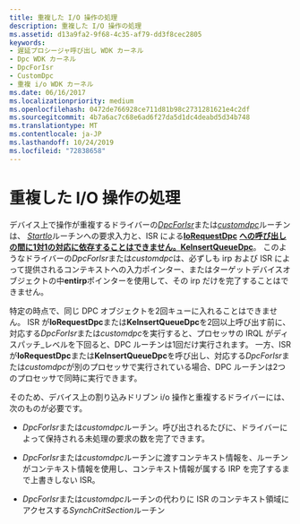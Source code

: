 ```yaml
---
title: 重複した I/O 操作の処理
description: 重複した I/O 操作の処理
ms.assetid: d13a9fa2-9f68-4c35-af79-dd3f8cec2805
keywords:
- 遅延プロシージャ呼び出し WDK カーネル
- Dpc WDK カーネル
- DpcForIsr
- CustomDpc
- 重複 i/o WDK カーネル
ms.date: 06/16/2017
ms.localizationpriority: medium
ms.openlocfilehash: 0472de766928ce711d81b98c2731281621e4c2df
ms.sourcegitcommit: 4b7a6ac7c68e6ad6f27da5d1dc4deabd5d34b748
ms.translationtype: MT
ms.contentlocale: ja-JP
ms.lasthandoff: 10/24/2019
ms.locfileid: "72838658"
---
```

# <a name="handling-overlapped-io-operations"></a>重複した I/O 操作の処理





デバイス上で操作が重複するドライバーの[*DpcForIsr*](https://docs.microsoft.com/windows-hardware/drivers/ddi/wdm/nc-wdm-io_dpc_routine)または[*customdpc*](https://docs.microsoft.com/windows-hardware/drivers/ddi/wdm/nc-wdm-kdeferred_routine)ルーチンは、 [*StartIo*](https://docs.microsoft.com/windows-hardware/drivers/ddi/wdm/nc-wdm-driver_startio)ルーチンへの要求入力と、ISR による[**IoRequestDpc**](https://docs.microsoft.com/windows-hardware/drivers/ddi/wdm/nf-wdm-iorequestdpc) [**への呼び出しの間に1対1の対応に依存することはできません。KeInsertQueueDpc**](https://docs.microsoft.com/windows-hardware/drivers/ddi/wdm/nf-wdm-keinsertqueuedpc)。 このようなドライバーの*DpcForIsr*または*customdpc*は、必ずしも irp および ISR によって提供されるコンテキストへの入力ポインター、またはターゲットデバイスオブジェクトの中**entirp**ポインターを使用して、その irp だけを完了することはできません。

特定の時点で、同じ DPC オブジェクトを2回キューに入れることはできません。 ISR が**IoRequestDpc**または**KeInsertQueueDpc**を2回以上呼び出す前に、対応する*DpcForIsr*または*customdpc*を実行すると、プロセッサの IRQL がディスパッチ\_レベルを下回ると、DPC ルーチンは1回だけ実行されます。 一方、ISR が**IoRequestDpc**または**KeInsertQueueDpc**を呼び出し、対応する*DpcForIsr*または*customdpc*が別のプロセッサで実行されている場合、DPC ルーチンは2つのプロセッサで同時に実行できます。

そのため、デバイス上の割り込みドリブン i/o 操作と重複するドライバーには、次のものが必要です。

-   *DpcForIsr*または*customdpc*ルーチン。呼び出されるたびに、ドライバーによって保持される未処理の要求の数を完了できます。

-   *DpcForIsr*または*customdpc*ルーチンに渡すコンテキスト情報を、ルーチンがコンテキスト情報を使用し、コンテキスト情報が属する IRP を完了するまで上書きしない ISR。

-   *DpcForIsr*または*customdpc*ルーチンの代わりに ISR のコンテキスト領域にアクセスする*SynchCritSection*ルーチン

 

 




